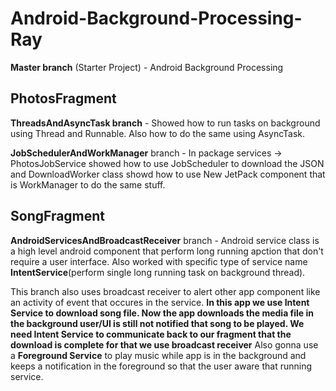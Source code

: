 # Android-Background-Processing-Ray
**Master branch** (Starter Project) - Android Background Processing

## PhotosFragment
**ThreadsAndAsyncTask branch** - Showed how to run tasks on background using Thread and Runnable. Also how to do the same using AsyncTask.

**JobSchedulerAndWorkManager** branch - In package services -> PhotosJobService showed how to use JobScheduler to download the JSON and DownloadWorker class showd how to use New JetPack component that is WorkManager to do the same stuff.  

## SongFragment
**AndroidServicesAndBroadcastReceiver** branch - Android service class is a high level android component that perform long running apction that don't require a user interface. Also worked with specific type of service name **IntentService**(perform single long running task on background thread).

This branch also uses broadcast receiver to alert other app component like an activity of event that occures in the service. **In this app we use Intent Service to download song file. Now the app downloads the media file in the background user/UI is still not notified that song to be played. We need Intent Service to communicate back to our fragment that the download is complete for that we use broadcast receiver** Also gonna use a **Foreground Service** to play music while app is in the background and keeps a notification in the foreground so that the user aware that running service. 

